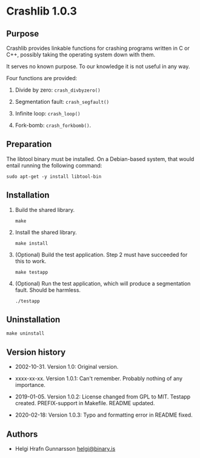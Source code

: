 Crashlib 1.0.3
==============

Purpose
-------
Crashlib provides linkable functions for crashing programs written in C or C++, possibly taking the operating system down with them.

It serves no known purpose. To our knowledge it is not useful in any way.

Four functions are provided:

1. Divide by zero: `crash_divbyzero()`

2. Segmentation fault: `crash_segfault()`

3. Infinite loop: `crash_loop()`

4. Fork-bomb: `crash_forkbomb()`.

Preparation
-----------
The libtool binary must be installed. On a Debian-based system, that would entail running the following command:

    sudo apt-get -y install libtool-bin

Installation
------------

1. Build the shared library.

   `make`

2. Install the shared library.

    `make install`

3. (Optional) Build the test application. Step 2 must have succeeded for this to work.

    `make testapp`

4. (Optional) Run the test application, which will produce a segmentation fault. Should be harmless.

    `./testapp`

Uninstallation
--------------

    make uninstall

Version history
---------------
* 2002-10-31. Version 1.0: Original version.

* xxxx-xx-xx. Version 1.0.1: Can't remember. Probably nothing of any importance.

* 2019-01-05. Version 1.0.2: License changed from GPL to MIT. Testapp created. PREFIX-support in Makefile. README updated.

* 2020-02-18: Version 1.0.3: Typo and formatting error in README fixed.

Authors
-------
* Helgi Hrafn Gunnarsson <helgi@binary.is>

